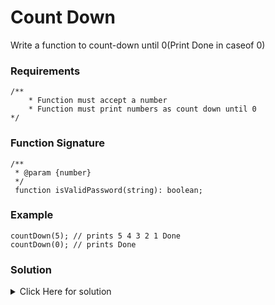 # Count Down

Write a function to count-down until 0(Print Done in caseof 0)

### Requirements

```
/**
    * Function must accept a number
    * Function must print numbers as count down until 0
*/
```

### Function Signature

```
/**
 * @param {number} 
 */
 function isValidPassword(string): boolean;
```

### Example

```
countDown(5); // prints 5 4 3 2 1 Done
countDown(0); // prints Done
```

### Solution

<details>
<summary>Click Here for solution </summary>

```
function countDown(num) {
    if(num === 0) {
        console.log("Done");
        return;
    }
    console.log(num);
    countDown(num-1);
}
```

</details>
